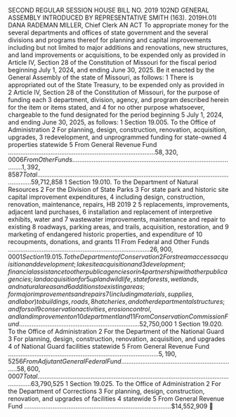 SECOND REGULAR SESSION
HOUSE BILL NO. 2019
102ND GENERAL ASSEMBLY
INTRODUCED BY REPRESENTATIVE SMITH (163).
2019H.01I DANA RADEMAN MILLER, Chief Clerk
AN ACT
To appropriate money for the several departments and offices of state government and the
several divisions and programs thereof for planning and capital improvements
including but not limited to major additions and renovations, new structures, and land
improvements or acquisitions, to be expended only as provided in Article IV, Section
28 of the Constitution of Missouri for the fiscal period beginning July 1, 2024, and
ending June 30, 2025.
Be it enacted by the General Assembly of the state of Missouri, as follows:
1 There is appropriated out of the State Treasury, to be expended only as provided in
2 Article IV, Section 28 of the Constitution of Missouri, for the purpose of funding each
3 department, division, agency, and program described herein for the item or items stated, and
4 for no other purpose whatsoever, chargeable to the fund designated for the period beginning
5 July 1, 2024, and ending June 30, 2025, as follows:
1 Section 19.005. To the Office of Administration
2 For planning, design, construction, renovation, acquisition, upgrades,
3 redevelopment, and unprogrammed funding for state-owned
4 properties statewide
5 From General Revenue Fund ...................................................................................$58,320,000
6 From Other Funds ................................................................................................ 1,392,858
7 Total .........................................................................................................................$59,712,858
1 Section 19.010. To the Department of Natural Resources
2 For the Division of State Parks
3 For state park and historic site capital improvement expenditures,
4 including design, construction, renovation, maintenance, repairs,
HB 2019 2
5 replacements, improvements, adjacent land purchases,
6 installation and replacement of interpretive exhibits, water and
7 wastewater improvements, maintenance and repair to existing
8 roadways, parking areas, and trails, acquisition, restoration, and
9 marketing of endangered historic properties, and expenditure of
10 recoupments, donations, and grants
11 From Federal and Other Funds ................................................................................$26,900,000
1 Section 19.015. To the Department of Conservation
2 For stream access acquisition and development; lake site acquisition and
3 development; financial assistance to other public agencies or in
4 partnership with other public agencies; land acquisition for
5 upland wildlife, state forests, wetlands, and natural areas and
6 additions to existing areas; for major improvements and repairs
7 (including materials, supplies, and labor) to buildings, roads,
8 hatcheries, and other departmental structures; and for soil
9 conservation activities, erosion control, and land improvement on
10 department land
11 From Conservation Commission Fund ....................................................................$52,750,000
1 Section 19.020. To the Office of Administration
2 For the Department of the National Guard
3 For planning, design, construction, renovation, acquisition, and upgrades
4 of National Guard facilities statewide
5 From General Revenue Fund .....................................................................................$5,190,525
6 From Adjutant General Federal Fund .................................................................. 58,600,000
7 Total .........................................................................................................................$63,790,525
1 Section 19.025. To the Office of Administration
2 For the Department of Corrections
3 For planning, design, construction, renovation, and upgrades of facilities
4 statewide
5 From General Revenue Fund ...................................................................................$14,552,909
